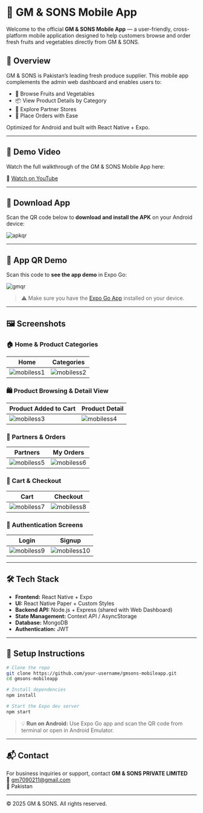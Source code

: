 
# 📱 GM & SONS Mobile App

Welcome to the official **GM & SONS Mobile App** — a user-friendly, cross-platform mobile application designed to help customers browse and order fresh fruits and vegetables directly from GM & SONS.

## 🚀 Overview

GM & SONS is Pakistan’s leading fresh produce supplier. This mobile app complements the admin web dashboard and enables users to:

- 🛒 Browse Fruits and Vegetables
- 📦 View Product Details by Category
- 🤝 Explore Partner Stores
- 📱 Place Orders with Ease

Optimized for Android and built with React Native + Expo.

---

## 🎥 Demo Video

Watch the full walkthrough of the GM & SONS Mobile App here:

🔗 [Watch on YouTube](https://youtube.com/shorts/CtViVGoRYuw?feature=share)

---

## 📲 Download App

Scan the QR code below to **download and install the APK** on your Android device:

![apkqr](apkqr.png)

---

## 📱 App QR Demo

Scan this code to **see the app demo** in Expo Go:

![gmqr](gmqr.png)

> ⚠️ Make sure you have the [Expo Go App](https://expo.dev/client) installed on your device.

---

## 🖼️ Screenshots

### 🏠 Home & Product Categories

| Home | Categories |
|------|------------|
| ![mobiless1](mobiless2.png) | ![mobiless2](mobiless9.png) |

### 🛍️ Product Browsing & Detail View

| Product Added to Cart | Product Detail |
|--------------|----------------|
| ![mobiless3](mobiless4.png) | ![mobiless4](mobiless3.png) |

### 👤 Partners & Orders

| Partners | My Orders |
|----------|-----------|
| ![mobiless5](mobiless5.png) | ![mobiless6](mobiless6.png) |

### 🧾 Cart & Checkout

| Cart | Checkout |
|------|----------|
| ![mobiless7](mobiless7.png) | ![mobiless8](mobiless8.png) |

### 🔐 Authentication Screens

| Login | Signup |
|--------|--------|
| ![mobiless9](mobiless1.png) | ![mobiless10](mobiless10.png) |

---

## 🛠️ Tech Stack

- **Frontend:** React Native + Expo
- **UI:** React Native Paper + Custom Styles
- **Backend API:** Node.js + Express (shared with Web Dashboard)
- **State Management:** Context API / AsyncStorage
- **Database:** MongoDB
- **Authentication:** JWT

---

## 📁 Setup Instructions

```bash
# Clone the repo
git clone https://github.com/your-username/gmsons-mobileapp.git
cd gmsons-mobileapp

# Install dependencies
npm install

# Start the Expo dev server
npm start
```

> 💡 **Run on Android:** Use Expo Go app and scan the QR code from terminal or open in Android Emulator.

---

## 📬 Contact

For business inquiries or support, contact **GM & SONS PRIVATE LIMITED**  
📧 gm7090211@gmail.com  
📍 Pakistan

---

© 2025 GM & SONS. All rights reserved.
